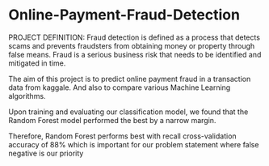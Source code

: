 # Online-Payment-Fraud-Detection

PROJECT DEFINITION: Fraud detection is defined as a process that detects scams and prevents fraudsters from obtaining money or property through false means. Fraud is a serious business risk that needs to be identified and mitigated in time.

The aim of this project is to predict online payment fraud in a transaction data from kaggale. And also to compare various Machine Learning algorithms.

Upon training and evaluating our classification model, we found that the Random Forest model performed the best by a narrow margin.

Therefore, Random Forest performs best with recall cross-validation accuracy of 88% which is important for our problem statement where false negative is our priority
